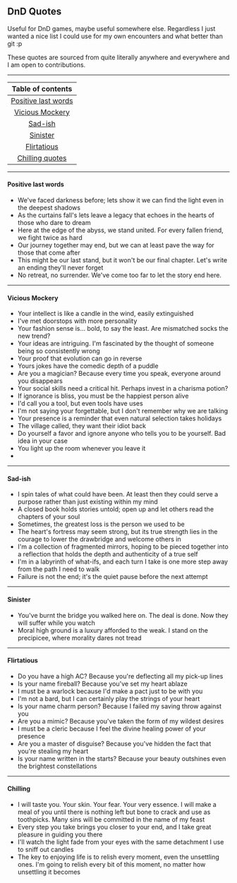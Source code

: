 DnD Quotes
---

Useful for DnD games, maybe useful somewhere else. Regardless I just wanted a nice list I could use for my own encounters and what better than git :p

These quotes are sourced from quite literally anywhere and everywhere and I am open to contributions.



---

|              Table of contents              |
|:-------------------------------------------:|
| [Positive last words](#positive-last-words) |
|     [Vicious Mockery](#vicious-mockery)     |
|             [Sad-ish](#Sad-ish)             |
|            [Sinister](#sinister)            |
|         [Flirtatious](#flirtatious)         |
|        [Chilling quotes](#chilling)         |

---

#### Positive last words

- We've faced darkness before; lets show it we can find the light even in the deepest shadows
- As the curtains fall's lets leave a legacy that echoes in the hearts of those who dare to dream
- Here at the edge of the abyss, we stand united. For every fallen friend, we fight twice as hard
- Our journey together may end, but we can at least pave the way for those that come after
- This might be our last stand, but it won't be our final chapter. Let's write an ending they'll never forget
- No retreat, no surrender. We've come too far to let the story end here.

---

#### Vicious Mockery

- Your intellect is like a candle in the wind, easily extinguished
- I've met doorstops with more personality
- Your fashion sense is... bold, to say the least. Are mismatched socks the new trend?
- Your ideas are intriguing. I'm fascinated by the thought of someone being so consistently wrong
- Your proof that evolution can go in reverse
- Yours jokes have the comedic depth of a puddle
- Are you a magician? Because every time you speak, everyone around you disappears
- Your social skills need a critical hit. Perhaps invest in a charisma potion?
- If ignorance is bliss, you must be the happiest person alive
- I'd call you a tool, but even tools have uses
- I'm not saying your forgettable, but I don't remember why we are talking
- Your presence is a reminder that even natural selection takes holidays
- The village called, they want their idiot back
- Do yourself a favor and ignore anyone who tells you to be yourself. Bad idea in your case
- You light up the room whenever you leave it
- 

---

#### Sad-ish

- I spin tales of what could have been. At least then they could serve a purpose rather than just existing within my mind
- A closed book holds stories untold; open up and let others read the chapters of your soul
- Sometimes, the greatest loss is the person we used to be
- The heart's fortress may seem strong, but its true strength lies in the courage to lower the drawbridge and welcome others in
- I'm a collection of fragmented mirrors, hoping to be pieced together into a reflection that holds the depth and authenticity of a true self
- I'm in a labyrinth of what-ifs, and each turn I take is one more step away from the path I need to walk
- Failure is not the end; it's the quiet pause before the next attempt

---

#### Sinister

- You've burnt the bridge you walked here on. The deal is done. Now they will suffer while you watch
- Moral high ground is a luxury afforded to the weak. I stand on the precipicee, where morality dares not tread

---

#### Flirtatious

- Do you have a high AC? Because you're deflecting all my pick-up lines
- Is your name fireball? Because you've set my heart ablaze
- I must be a warlock because I'd make a pact just to be with you
- I'm not a bard, but I can certainly play the strings of your heart
- Is your name charm person? Because I failed my saving throw against you
- Are you a mimic? Because you've taken the form of my wildest desires
- I must be a cleric because I feel the divine healing power of your presence
- Are you a master of disguise? Because you've hidden the fact that you're stealing my heart
- Is your name written in the starts? Because your beauty outshines even the brightest constellations

---

#### Chilling

- I will taste you. Your skin. Your fear. Your very essence. I will make a meal of you until there is nothing left but bone to crack and use as toothpicks. Many sins will be committed in the name of my feast
- Every step you take brings you closer to your end, and I take great pleasure in guiding you there
- I'll watch the light fade from your eyes with the same detachment I use to sniff out candles
- The key to enjoying life is to relish every moment, even the unsettling ones. I'm going to relish every bit of this moment, no matter how unsettling it becomes